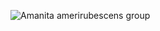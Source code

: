 ![Amanita amerirubescens group](https://drive.google.com/file/d/1rdPmSqcreudaZiQU7120Y2XpvWDHo-6g/view?usp=sharing)
